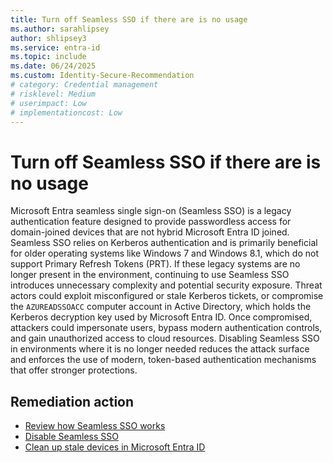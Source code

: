 ```yaml
---
title: Turn off Seamless SSO if there are is no usage
ms.author: sarahlipsey
author: shlipsey3
ms.service: entra-id
ms.topic: include
ms.date: 06/24/2025
ms.custom: Identity-Secure-Recommendation
# category: Credential management
# risklevel: Medium
# userimpact: Low
# implementationcost: Low
---
```

# Turn off Seamless SSO if there are is no usage

Microsoft Entra seamless single sign-on (Seamless SSO) is a legacy authentication feature designed to provide passwordless access for domain-joined devices that are not hybrid Microsoft Entra ID joined. Seamless SSO relies on Kerberos authentication and is primarily beneficial for older operating systems like Windows 7 and Windows 8.1, which do not support Primary Refresh Tokens (PRT). If these legacy systems are no longer present in the environment, continuing to use Seamless SSO introduces unnecessary complexity and potential security exposure. Threat actors could exploit misconfigured or stale Kerberos tickets, or compromise the `AZUREADSSOACC` computer account in Active Directory, which holds the Kerberos decryption key used by Microsoft Entra ID. Once compromised, attackers could impersonate users, bypass modern authentication controls, and gain unauthorized access to cloud resources. Disabling Seamless SSO in environments where it is no longer needed reduces the attack surface and enforces the use of modern, token-based authentication mechanisms that offer stronger protections. 

## Remediation action

- [Review how Seamless SSO works](../../identity/hybrid/connect/how-to-connect-sso-how-it-works.md)
- [Disable Seamless SSO](../../identity/hybrid/connect/how-to-connect-sso-faq.yml#how-can-i-disable-seamless-sso-)
- [Clean up stale devices in Microsoft Entra ID](../../identity/devices/manage-stale-devices.md)